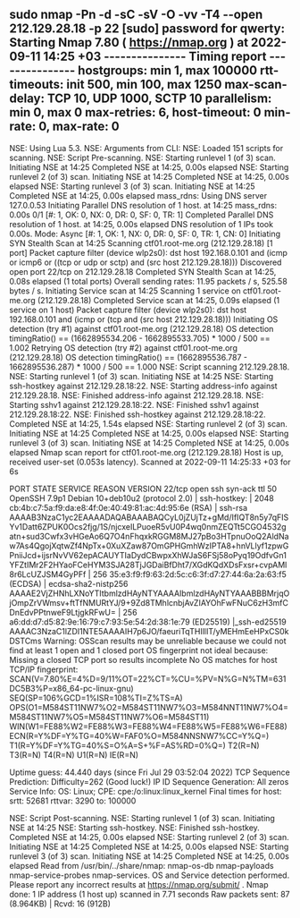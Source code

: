sudo nmap -Pn -d -sC -sV -O -vv -T4 --open 212.129.28.18 -p 22
[sudo] password for qwerty: 
Starting Nmap 7.80 ( https://nmap.org ) at 2022-09-11 14:25 +03
--------------- Timing report ---------------
  hostgroups: min 1, max 100000
  rtt-timeouts: init 500, min 100, max 1250
  max-scan-delay: TCP 10, UDP 1000, SCTP 10
  parallelism: min 0, max 0
  max-retries: 6, host-timeout: 0
  min-rate: 0, max-rate: 0
---------------------------------------------
NSE: Using Lua 5.3.
NSE: Arguments from CLI: 
NSE: Loaded 151 scripts for scanning.
NSE: Script Pre-scanning.
NSE: Starting runlevel 1 (of 3) scan.
Initiating NSE at 14:25
Completed NSE at 14:25, 0.00s elapsed
NSE: Starting runlevel 2 (of 3) scan.
Initiating NSE at 14:25
Completed NSE at 14:25, 0.00s elapsed
NSE: Starting runlevel 3 (of 3) scan.
Initiating NSE at 14:25
Completed NSE at 14:25, 0.00s elapsed
mass_rdns: Using DNS server 127.0.0.53
Initiating Parallel DNS resolution of 1 host. at 14:25
mass_rdns: 0.00s 0/1 [#: 1, OK: 0, NX: 0, DR: 0, SF: 0, TR: 1]
Completed Parallel DNS resolution of 1 host. at 14:25, 0.00s elapsed
DNS resolution of 1 IPs took 0.00s. Mode: Async [#: 1, OK: 1, NX: 0, DR: 0, SF: 0, TR: 1, CN: 0]
Initiating SYN Stealth Scan at 14:25
Scanning ctf01.root-me.org (212.129.28.18) [1 port]
Packet capture filter (device wlp2s0): dst host 192.168.0.101 and (icmp or icmp6 or ((tcp or udp or sctp) and (src host 212.129.28.18)))
Discovered open port 22/tcp on 212.129.28.18
Completed SYN Stealth Scan at 14:25, 0.08s elapsed (1 total ports)
Overall sending rates: 11.95 packets / s, 525.58 bytes / s.
Initiating Service scan at 14:25
Scanning 1 service on ctf01.root-me.org (212.129.28.18)
Completed Service scan at 14:25, 0.09s elapsed (1 service on 1 host)
Packet capture filter (device wlp2s0): dst host 192.168.0.101 and (icmp or (tcp and (src host 212.129.28.18)))
Initiating OS detection (try #1) against ctf01.root-me.org (212.129.28.18)
OS detection timingRatio() == (1662895534.206 - 1662895533.705) * 1000 / 500 == 1.002
Retrying OS detection (try #2) against ctf01.root-me.org (212.129.28.18)
OS detection timingRatio() == (1662895536.787 - 1662895536.287) * 1000 / 500 == 1.000
NSE: Script scanning 212.129.28.18.
NSE: Starting runlevel 1 (of 3) scan.
Initiating NSE at 14:25
NSE: Starting ssh-hostkey against 212.129.28.18:22.
NSE: Starting address-info against 212.129.28.18.
NSE: Finished address-info against 212.129.28.18.
NSE: Starting sshv1 against 212.129.28.18:22.
NSE: Finished sshv1 against 212.129.28.18:22.
NSE: Finished ssh-hostkey against 212.129.28.18:22.
Completed NSE at 14:25, 1.54s elapsed
NSE: Starting runlevel 2 (of 3) scan.
Initiating NSE at 14:25
Completed NSE at 14:25, 0.00s elapsed
NSE: Starting runlevel 3 (of 3) scan.
Initiating NSE at 14:25
Completed NSE at 14:25, 0.00s elapsed
Nmap scan report for ctf01.root-me.org (212.129.28.18)
Host is up, received user-set (0.053s latency).
Scanned at 2022-09-11 14:25:33 +03 for 6s

PORT   STATE SERVICE REASON         VERSION
22/tcp open  ssh     syn-ack ttl 50 OpenSSH 7.9p1 Debian 10+deb10u2 (protocol 2.0)
| ssh-hostkey: 
|   2048 cb:4b:c7:5a:f9:da:e8:4f:0e:40:49:81:ac:4d:95:6e (RSA)
| ssh-rsa AAAAB3NzaC1yc2EAAAADAQABAAABAQCyL0jZUjTz+gMd/IfIQT8n5y7qFISYv1Datt6ZPUK0Ocs2fjg/1S/njcxeILPuoeR5vU0P4wq0nmZEQTt5CGO4532gatn+sud3Cwfx3vHGeAo6Q7O4nFhqxkRGGM8MJ27pBo3HTpnuOoQ2AldNaw7As4QgojXqtwZf4NpTx+0XuXZaw87OmGPHGmhWzIPTA8+hnVLlyf1zpwGPniiJcd+ijsrNvVV62epACAUYTIaDydCBwpxXhWJaS6FSj58oPyq19OdfvGn1YFZtIMr2F2HYaoFCeHYM3SJA28TjJGDaiBfDht7/XGdKQdXDsFxsr+cvpAMl8r6LcUZJSM4GyPFf
|   256 35:e3:f9:f9:63:2d:5c:c6:3f:d7:27:44:6a:2a:63:f5 (ECDSA)
| ecdsa-sha2-nistp256 AAAAE2VjZHNhLXNoYTItbmlzdHAyNTYAAAAIbmlzdHAyNTYAAABBBMrjqOjOmpZrVWmsv+ftTfNMURtYJ/9+9Zd8TMhlcnbjAvZIAYOhFwFNuC6zH3mfCDnEdvPPtnweF9LtjgkRFwU=
|   256 a6:dd:d7:d5:82:9e:16:79:c7:93:5e:54:2d:38:1e:79 (ED25519)
|_ssh-ed25519 AAAAC3NzaC1lZDI1NTE5AAAAIH7p6JO/faeuriTqTHIllIT/yMEHmEeHPxCS0kDSTCms
Warning: OSScan results may be unreliable because we could not find at least 1 open and 1 closed port
OS fingerprint not ideal because: Missing a closed TCP port so results incomplete
No OS matches for host
TCP/IP fingerprint:
SCAN(V=7.80%E=4%D=9/11%OT=22%CT=%CU=%PV=N%G=N%TM=631DC5B3%P=x86_64-pc-linux-gnu)
SEQ(SP=106%GCD=1%ISR=108%TI=Z%TS=A)
OPS(O1=M584ST11NW7%O2=M584ST11NW7%O3=M584NNT11NW7%O4=M584ST11NW7%O5=M584ST11NW7%O6=M584ST11)
WIN(W1=FE88%W2=FE88%W3=FE88%W4=FE88%W5=FE88%W6=FE88)
ECN(R=Y%DF=Y%TG=40%W=FAF0%O=M584NNSNW7%CC=Y%Q=)
T1(R=Y%DF=Y%TG=40%S=O%A=S+%F=AS%RD=0%Q=)
T2(R=N)
T3(R=N)
T4(R=N)
U1(R=N)
IE(R=N)

Uptime guess: 44.440 days (since Fri Jul 29 03:52:04 2022)
TCP Sequence Prediction: Difficulty=262 (Good luck!)
IP ID Sequence Generation: All zeros
Service Info: OS: Linux; CPE: cpe:/o:linux:linux_kernel
Final times for host: srtt: 52681 rttvar: 3290  to: 100000

NSE: Script Post-scanning.
NSE: Starting runlevel 1 (of 3) scan.
Initiating NSE at 14:25
NSE: Starting ssh-hostkey.
NSE: Finished ssh-hostkey.
Completed NSE at 14:25, 0.00s elapsed
NSE: Starting runlevel 2 (of 3) scan.
Initiating NSE at 14:25
Completed NSE at 14:25, 0.00s elapsed
NSE: Starting runlevel 3 (of 3) scan.
Initiating NSE at 14:25
Completed NSE at 14:25, 0.00s elapsed
Read from /usr/bin/../share/nmap: nmap-os-db nmap-payloads nmap-service-probes nmap-services.
OS and Service detection performed. Please report any incorrect results at https://nmap.org/submit/ .
Nmap done: 1 IP address (1 host up) scanned in 7.71 seconds
           Raw packets sent: 87 (8.964KB) | Rcvd: 16 (912B)

